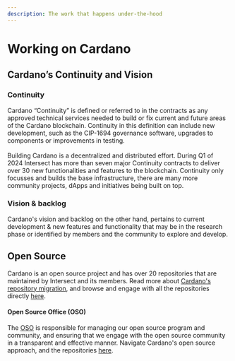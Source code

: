 ```yaml
---
description: The work that happens under-the-hood
---
```


# Working on Cardano

## Cardano’s Continuity and Vision

### Continuity

Cardano “Continuity” is defined or referred to in the contracts as any approved technical services needed to build or fix current and future areas of the Cardano blockchain. Continuity in this definition can include new development, such as the CIP-1694 governance software, upgrades to components or improvements in testing. \
\
Building Cardano is a decentralized and distributed effort. During Q1 of 2024 Intersect has more than seven major Continuity contracts to deliver over 30 new functionalities and features to the blockchain. Continuity only focusses and builds the base infrastructure, there are many more community projects, dApps and initiatives being built on top.

### Vision & backlog

Cardano's vision and backlog on the other hand, pertains to current development & new features and functionality that may be in the research phase or identified by members and the community to explore and develop.&#x20;

## Open Source

Cardano is an open source project and has over 20 repositories that are maintained by Intersect and its members. Read more about [Cardano's repository migration](https://www.intersectmbo.org/news/open-horizons-cardano-migrates-to-intersect), and browse and engage with all the repositories directly [here](https://github.com/IntersectMBO).&#x20;

#### Open Source Office (OSO)

The [OSO](https://intersect.gitbook.io/open-source-committee/about/open-source-program-office-ospo) is responsible for managing our open source program and community, and ensuring that we engage with the open source community in a transparent and effective manner. Navigate Cardano's open source approach, and the repositories [here](https://github.com/IntersectMBO/OSPO).
